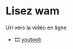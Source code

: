 # Lisez wam

Url vers la vidéo en ligne

- 🎞️ [youtoob](https://www.youtube.com/watch?v=3TrCNIH9fBQ)

